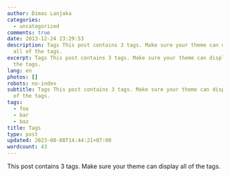 ```yaml
---
author: Dimas Lanjaka
categories:
  - uncategorized
comments: true
date: 2013-12-24 23:29:53
description: Tags This post contains 3 tags. Make sure your theme can display
  all of the tags.
excerpt: Tags This post contains 3 tags. Make sure your theme can display all of
  the tags.
lang: en
photos: []
robots: no-index
subtitle: Tags This post contains 3 tags. Make sure your theme can display all
  of the tags.
tags:
  - foo
  - bar
  - baz
title: Tags
type: post
updated: 2023-08-08T14:44:21+07:00
wordcount: 43
---
```


This post contains 3 tags. Make sure your theme can display all of the tags.